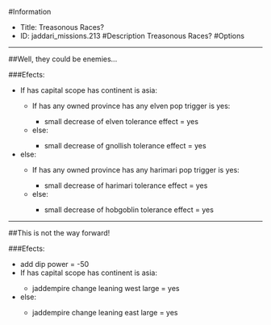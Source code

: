#Information
 - Title: Treasonous Races?
 - ID: jaddari_missions.213
#Description
Treasonous Races?
#Options

___
##Well, they could be enemies...

###Efects:<ul><li>If has capital scope has continent is asia:</li><ul><li>If has any owned province has any elven pop trigger is yes:</li><ul><li>small decrease of elven tolerance effect = yes</li></ul><li>else:</li><ul><li>small decrease of gnollish tolerance effect = yes</li></ul></ul><li>else:</li><ul><li>If has any owned province has any harimari pop trigger is yes:</li><ul><li>small decrease of harimari tolerance effect = yes</li></ul><li>else:</li><ul><li>small decrease of hobgoblin tolerance effect = yes</li></ul></ul></ul>

___
##This is not the way forward!

###Efects:<ul><li>add dip power = -50</li><li>If has capital scope has continent is asia:</li><ul><li>jaddempire change leaning west large = yes</li></ul><li>else:</li><ul><li>jaddempire change leaning east large = yes</li></ul></ul>
